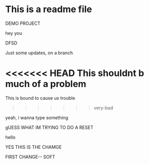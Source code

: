 # This is a readme file

DEMO PROJECT

hey you

DFSD

Just some updates, on a branch

<<<<<<< HEAD
This shouldnt b much of a problem
=======
This is bound to cause us trouble
>>>>>>> very-bad

yeah, i wanna type something 

gUESS WHAT IM TRYING TO DO A RESET


hello


YES THIS IS THE CHAMGE

FIRST CHANGE-- SOFT